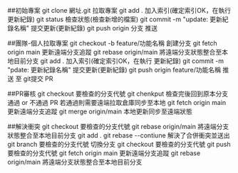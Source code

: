 ##初始專案
	git clone 網址.git						拉取專案
	git add . 								加入索引(確定索引OK，在執行 更新紀錄)
	git status								檢查狀態(檢查新增的檔案)
	git commit -m "update: 更新紀錄名稱"	提交更新(更新紀錄)
	git push origin 分支					推送


##團隊-個人拉取專案
	git checkout -b feature/功能名稱		創建分支
	git fetch origin main					更新遠端分支追蹤
	git rebase origin/main					將遠端分支狀態整合至本地目前分支
	git add .								加入索引(確定索引OK，在執行 更新紀錄)
	git commit -m "pdate: 更新紀錄名稱"		提交更新(更新紀錄)
	git push origin feature/功能名稱		推送
	至 git提交 PR


##PR審核
	git checkout 要檢查的分支代號
	git chenkput 檢查完後回到原本分支
	通過 or 不通過 PR
	若通過則需要遠端拉取倉庫同步至本地
	git fetch origin main					更新遠端分支追蹤
	git merge origin/main					本地更新同步至遠端狀態


##解決衝突
	git checkout 要檢查的分支代號
	git rebase origin/main					將遠端分支狀態整合至本地目前分支
	git add .
	git rebase --contiune					解決了合併衝突並送出
	git branch 要檢查的分支代號				切換分支
	git checkout 要檢查的分支代號
	git push 要檢查的分支代號
	git fetch origin main					更新遠端分支追蹤
	git rebase origin/main					將遠端分支狀態整合至本地目前分支
